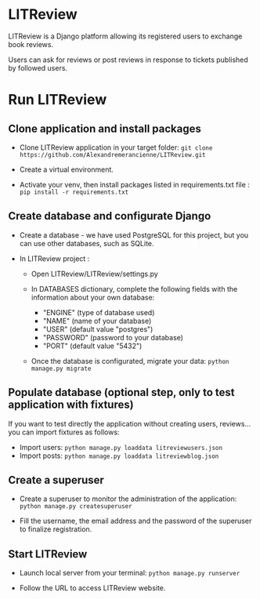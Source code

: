 # LITReview

LITReview is a Django platform allowing its registered users to exchange book reviews.

Users can ask for reviews or post reviews in response to tickets published by followed users.

# Run LITReview

## Clone application and install packages

* Clone LITReview application in your target folder: `git clone https://github.com/Alexandremerancienne/LITReview.git`

* Create a virtual environment.

* Activate your venv, then install packages listed in requirements.txt file : `pip install -r requirements.txt`

## Create database and configurate Django

* Create a database - we have used PostgreSQL for this project, but you can use other databases, such as SQLite.

* In LITReview project :

  * Open LITReview/LITReview/settings.py

  * In DATABASES dictionary, complete the following fields with the information about your own database:

    * "ENGINE" (type of database used)
    * "NAME" (name of your database)
    * "USER" (default value "postgres")
    * "PASSWORD" (password to your database)
    * "PORT" (default value "5432")

  * Once the database is configurated, migrate your data: `python manage.py migrate`

## Populate database (optional step, only to test application with fixtures)

If you want to test directly the application without creating users, reviews... you can import fixtures as follows:

* Import users: `python manage.py loaddata litreviewusers.json`
* Import posts: `python manage.py loaddata litreviewblog.json`

## Create a superuser 

* Create a superuser to monitor the administration of the application: `python manage.py createsuperuser`

* Fill the username, the email address and the password of the superuser to finalize registration.

## Start LITReview

* Launch local server from your terminal: `python manage.py runserver`

* Follow the URL to access LITReview website. 
